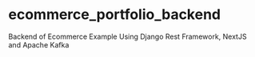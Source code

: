# ecommerce_portfolio_backend
 Backend of Ecommerce Example Using Django Rest Framework, NextJS and Apache Kafka
